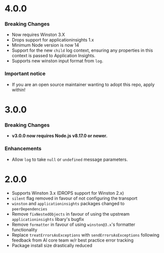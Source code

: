 # 4.0.0

### Breaking Changes

* Now requires Winston 3.X
* Drops support for applicationinsights 1.x
* Minimum Node version is now 14
* Support for the new `child` log context, ensuring any properties in this context is passed to Application Insights.
* Supports new winston input format from `log`.

### Important notice

* If you are an open source maintainer wanting to adopt this repo, apply within!


# 3.0.0

### Breaking Changes

* **v3.0.0 now requires Node.js v8.17.0 or newer.**

### Enhancements
* Allow `log` to take `null` or `undefined` message parameters.


# 2.0.0

* Supports Winston 3.x (DROPS support for Winston 2.x)
* `silent` flag removed in favour of not configuring the transport
* `winston` and `applicationinsights` packages changed to `peerDependencies`
* Remove `fixNestedObjects` in favour of using the upstream `applicationinsights` libary's bugfix
* Remove `formatter` in favour of using `winston@3.x`'s formatter functionality
* Replace `treatErrorsAsExceptions` with `sendErrorsAsExceptions` following feedback from AI core team w/r best practice error tracking
* Package install size drastically reduced
